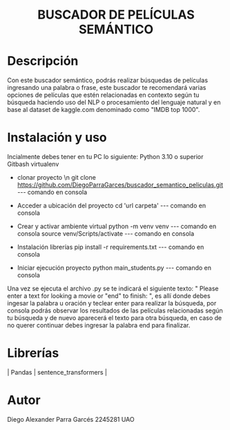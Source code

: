
<h1 align="center"> BUSCADOR DE PELÍCULAS SEMÁNTICO </h1>


# Descripción

Con este buscador semántico, podrás realizar búsquedas de películas ingresando una palabra o frase, este buscador te recomendará varias opciones de películas que estén relacionadas en contexto según tu búsqueda haciendo uso del NLP o procesamiento del lenguaje natural y en base al dataset de kaggle.com denominado como "IMDB top 1000".  


# Instalación y uso

Incialmente debes tener en tu PC lo siguiente:
Python 3.10 o superior
Gitbash
virtualenv

- clonar proyecto
    \n git clone https://github.com/DiegoParraGarces/buscador_semantico_peliculas.git --- comando en consola

- Acceder a ubicación del proyecto
    cd 'url carpeta' --- comando en consola    

- Crear y activar ambiente virtual
    python -m venv venv           --- comando en consola
    source venv/Scripts/activate  --- comando en consola

- Instalación librerías
    pip install -r requirements.txt  --- comando en consola

- Iniciar ejecución proyecto
    python main_students.py  --- comando en consola


Una vez se ejecuta el archivo .py se te indicará el siguiente texto:
" Please enter a text for looking a movie or "end" to finish: ", es allí donde debes ingesar la palabra u oración y teclear enter para realizar la búsqueda, por consola podrás observar los resultados de las películas relacionadas según tu búsqueda y de nuevo aparecerá el texto para otra búsqueda, en caso de no querer continuar debes ingresar la palabra end para finalizar.


# Librerías

| Pandas   | sentence_transformers     |


# Autor

Diego Alexander Parra Garcés
2245281
UAO




